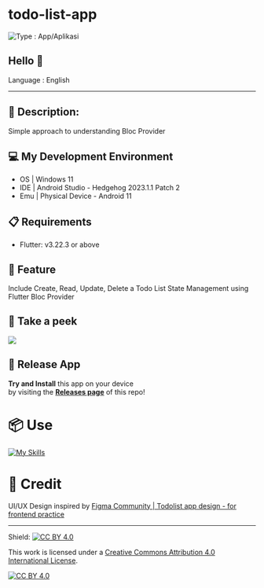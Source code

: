 # todo-list-app

<img src="https://img.shields.io/badge/Type-Mobile App%2FAplikasi Mobile-green" alt="Type : App/Aplikasi">

## Hello 👋

Language : English

---

## 📜 Description:
Simple approach to understanding Bloc Provider

## 💻 My Development Environment 
- OS | Windows 11
- IDE | Android Studio - Hedgehog 2023.1.1 Patch 2 
- Emu | Physical Device - Android 11

## 📋 Requirements
- Flutter: v3.22.3 or above

## 🚀 Feature
Include Create, Read, Update, Delete a Todo List State Management using Flutter Bloc Provider

## 👀 Take a peek 
![](https://github.com/Khip01/todo-list-app/blob/main/readme_assets/todo-list-app-prev.gif) <br>

## 📱 Release App
**Try and Install** this app on your device <br>by visiting the **[Releases page](https://github.com/Khip01/todo-list-app/releases)** of this repo! <br>

# 📦 Use
[![My Skills](https://skillicons.dev/icons?i=dart,flutter,sqlite,androidstudio)](https://github.com/Khip01)

# 👏 Credit
UI/UX Design inspired by
[Figma Community | Todolist app design - for frontend practice](https://www.figma.com/community/file/1370605696421404678/todolist-app-design-for-frontend-practice) 

---

Shield: [![CC BY 4.0][cc-by-shield]][cc-by]

This work is licensed under a
[Creative Commons Attribution 4.0 International License][cc-by].

[![CC BY 4.0][cc-by-image]][cc-by]

[cc-by]: http://creativecommons.org/licenses/by/4.0/
[cc-by-image]: https://i.creativecommons.org/l/by/4.0/88x31.png
[cc-by-shield]: https://img.shields.io/badge/License-CC%20BY%204.0-lightgrey.svg
